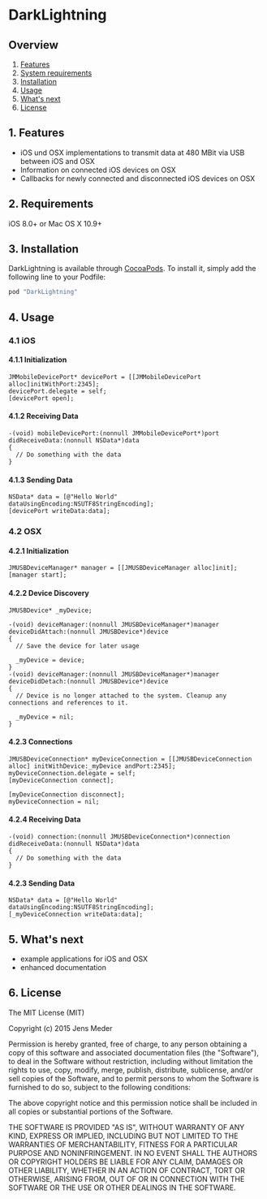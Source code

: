 # DarkLightning

## Overview

1. [Features](README.md#1-features)
2. [System requirements](README.md#2-requirements)
3. [Installation](README.md#3-installation)
4. [Usage](README.md#4-usage)
5. [What's next](README.md#5-whats-next)
6. [License](README.md#6-license)

## 1. Features

* iOS und OSX implementations to transmit data at 480 MBit via USB between iOS and OSX
* Information on connected iOS devices on OSX
* Callbacks for newly connected and disconnected iOS devices on OSX

## 2. Requirements

iOS 8.0+ or Mac OS X 10.9+

## 3. Installation

DarkLightning is available through [CocoaPods](http://cocoapods.org). To install
it, simply add the following line to your Podfile:

```ruby
pod "DarkLightning"
```

## 4. Usage

### 4.1 iOS

#### 4.1.1 Initialization

```objc
JMMobileDevicePort* devicePort = [[JMMobileDevicePort alloc]initWithPort:2345];
devicePort.delegate = self;
[devicePort open];

```
#### 4.1.2 Receiving Data

```objc
-(void) mobileDevicePort:(nonnull JMMobileDevicePort*)port didReceiveData:(nonnull NSData*)data
{
  // Do something with the data
}
```

#### 4.1.3 Sending Data

```objc
NSData* data = [@"Hello World" dataUsingEncoding:NSUTF8StringEncoding];
[devicePort writeData:data];
```

### 4.2 OSX

#### 4.2.1 Initialization

```objc
JMUSBDeviceManager* manager = [[JMUSBDeviceManager alloc]init];
[manager start];
```

#### 4.2.2 Device Discovery

```objc
JMUSBDevice* _myDevice;
```

```objc
-(void) deviceManager:(nonnull JMUSBDeviceManager*)manager deviceDidAttach:(nonnull JMUSBDevice*)device
{
  // Save the device for later usage
  
  _myDevice = device;
}
-(void) deviceManager:(nonnull JMUSBDeviceManager*)manager deviceDidDetach:(nonnull JMUSBDevice*)device
{
  // Device is no longer attached to the system. Cleanup any connections and references to it.
  
  _myDevice = nil;
}
```
#### 4.2.3 Connections

```objc
JMUSBDeviceConnection* myDeviceConnection = [[JMUSBDeviceConnection alloc] initWithDevice:_myDevice andPort:2345];
myDeviceConnection.delegate = self;
[myDeviceConnection connect];
```

```objc
[myDeviceConnection disconnect];
myDeviceConnection = nil;
```

#### 4.2.4 Receiving Data

```objc
-(void) connection:(nonnull JMUSBDeviceConnection*)connection didReceiveData:(nonnull NSData*)data
{
  // Do something with the data
}
```

#### 4.2.3 Sending Data

```objc
NSData* data = [@"Hello World" dataUsingEncoding:NSUTF8StringEncoding];
[_myDeviceConnection writeData:data];
```
## 5. What's next

* example applications for iOS and OSX
* enhanced documentation

## 6. License

The MIT License (MIT)

Copyright (c) 2015 Jens Meder

Permission is hereby granted, free of charge, to any person obtaining a copy
of this software and associated documentation files (the "Software"), to deal
in the Software without restriction, including without limitation the rights
to use, copy, modify, merge, publish, distribute, sublicense, and/or sell
copies of the Software, and to permit persons to whom the Software is
furnished to do so, subject to the following conditions:

The above copyright notice and this permission notice shall be included in all
copies or substantial portions of the Software.

THE SOFTWARE IS PROVIDED "AS IS", WITHOUT WARRANTY OF ANY KIND, EXPRESS OR
IMPLIED, INCLUDING BUT NOT LIMITED TO THE WARRANTIES OF MERCHANTABILITY,
FITNESS FOR A PARTICULAR PURPOSE AND NONINFRINGEMENT. IN NO EVENT SHALL THE
AUTHORS OR COPYRIGHT HOLDERS BE LIABLE FOR ANY CLAIM, DAMAGES OR OTHER
LIABILITY, WHETHER IN AN ACTION OF CONTRACT, TORT OR OTHERWISE, ARISING FROM,
OUT OF OR IN CONNECTION WITH THE SOFTWARE OR THE USE OR OTHER DEALINGS IN THE
SOFTWARE.

